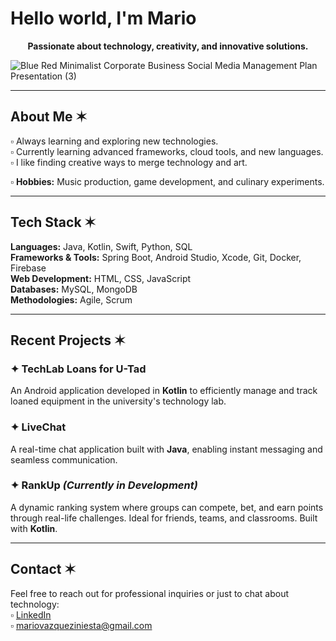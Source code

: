 # Hello world, I'm Mario  

<p align="center"><strong>Passionate about technology, creativity, and innovative solutions.</strong></p>

![Blue Red Minimalist Corporate Business Social Media Management Plan Presentation (3)](https://github.com/user-attachments/assets/d6ba135d-dd4e-4dcd-a29d-349687649105)

---

## About Me ✶  
▫ Always learning and exploring new technologies.  
▫ Currently learning advanced frameworks, cloud tools, and new languages.  
▫ I like finding creative ways to merge technology and art.  

▫ **Hobbies:** Music production, game development, and culinary experiments.  

---


## Tech Stack ✶  

**Languages:** Java, Kotlin, Swift, Python, SQL  
**Frameworks & Tools:** Spring Boot, Android Studio, Xcode, Git, Docker, Firebase  
**Web Development:** HTML, CSS, JavaScript  
**Databases:** MySQL, MongoDB  
**Methodologies:** Agile, Scrum  

---

## Recent Projects ✶  

### ✦ TechLab Loans for U-Tad  
An Android application developed in **Kotlin** to efficiently manage and track loaned equipment in the university's technology lab.  

### ✦ LiveChat  
A real-time chat application built with **Java**, enabling instant messaging and seamless communication.  

### ✦ RankUp _(Currently in Development)_  
A dynamic ranking system where groups can compete, bet, and earn points through real-life challenges. Ideal for friends, teams, and classrooms. Built with **Kotlin**.  

---

## Contact ✶  
Feel free to reach out for professional inquiries or just to chat about technology:  
▫ [LinkedIn](https://www.linkedin.com/in/mariovazquez/)  
▫ [mariovazqueziniesta@gmail.com](mailto:mariovazqueziniesta@gmail.com)  


